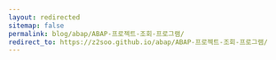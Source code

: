 ```yaml
---
layout: redirected
sitemap: false
permalink: blog/abap/ABAP-프로젝트-조회-프로그램/
redirect_to: https://z2soo.github.io/abap/ABAP-프로젝트-조회-프로그램/
---
```

